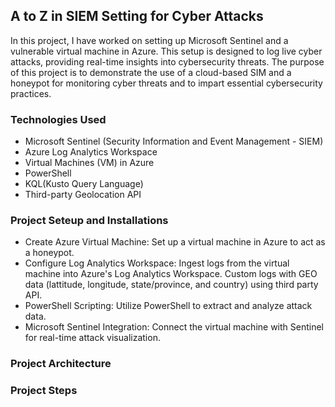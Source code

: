 ## A to Z in SIEM Setting for Cyber Attacks

In this project, I have worked on setting up Microsoft Sentinel and a vulnerable virtual machine in Azure. This setup is designed to log live cyber attacks, providing real-time insights into cybersecurity threats. The purpose of this project is to demonstrate the use of a cloud-based SIM and a honeypot for monitoring cyber threats and to impart essential cybersecurity practices.

### Technologies Used
- Microsoft Sentinel (Security Information and Event Management - SIEM)
- Azure Log Analytics Workspace
- Virtual Machines (VM) in Azure
- PowerShell
- KQL(Kusto Query Language)
- Third-party Geolocation API

### Project Seteup and Installations

- Create Azure Virtual Machine: Set up a virtual machine in Azure to act as a honeypot.
- Configure Log Analytics Workspace: Ingest logs from the virtual machine into Azure's Log Analytics Workspace. Custom logs with GEO data (lattitude, longitude, state/province, and country) using third party API.
- PowerShell Scripting: Utilize PowerShell to extract and analyze attack data.
- Microsoft Sentinel Integration: Connect the virtual machine with Sentinel for real-time attack visualization.

### Project Architecture


### Project Steps

